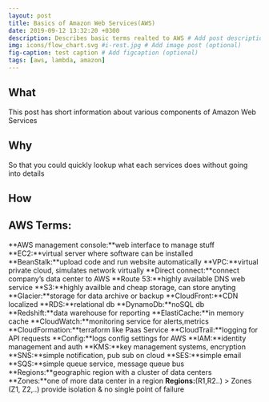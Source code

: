 ```yaml
---
layout: post
title: Basics of Amazon Web Services(AWS)
date: 2019-09-12 13:32:20 +0300
description: Describes basic terms realted to AWS # Add post description (optional)
img: icons/flow_chart.svg #i-rest.jpg # Add image post (optional)
fig-caption: test caption # Add figcaption (optional)
tags: [aws, lambda, amazon]
---
```

## What
This post has short information about various components of Amazon Web Services

## Why
So that you could quickly lookup what each services does without going into details

## How
## AWS Terms:
**AWS management console:**web interface to manage stuff
**EC2:**virtual server where software can be installed
**BeanStalk:**upload code and run website automatically
**VPC:**virtual private cloud, simulates network virtually
**Direct connect:**connect company’s data center to AWS
**Route 53:**highly available DNS web service
**S3:**highly availble and cheap storage, can store anyting
**Glacier:**storage for data archive or backup
**CloudFront:**CDN localized
**RDS:**relational db
**DynamoDb:**noSQL db
**Redshift:**data warehouse for reporting
**ElastiCache:**in memory cache
**CloudWatch:**monitoring service for alerts,metrics
**CloudFormation:**terraform like Paas Service
**CloudTrail:**logging for API requests
**Config:**logs config settings for AWS
**IAM:**identity management and auth
**KMS:**key management systems, encryption
**SNS:**simple notification, pub sub on cloud
**SES:**simple email
**SQS:**simple queue service, message queue bus
**Regions:**geographic region with a cluster of data centers
**Zones:**one of more data center in a region
**Regions:**(R1,R2..) > Zones (Z1, Z2,..) provide isolation & no single point of failure



